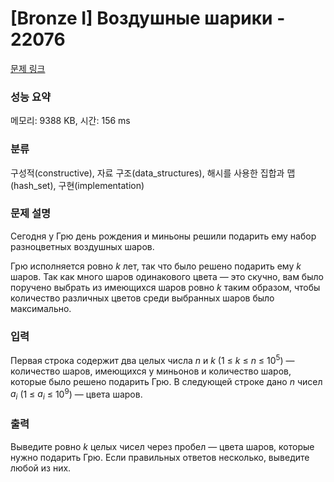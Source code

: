 # [Bronze I] Воздушные шарики - 22076 

[문제 링크](https://www.acmicpc.net/problem/22076) 

### 성능 요약

메모리: 9388 KB, 시간: 156 ms

### 분류

구성적(constructive), 자료 구조(data_structures), 해시를 사용한 집합과 맵(hash_set), 구현(implementation)

### 문제 설명

<p>Сегодня у Грю день рождения и миньоны решили подарить ему набор разноцветных воздушных шаров.</p>

<p>Грю исполняется ровно <i>k</i> лет, так что было решено подарить ему <i>k</i> шаров. Так как много шаров одинакового цвета — это скучно, вам было поручено выбрать из имеющихся шаров ровно <i>k</i> таким образом, чтобы количество различных цветов среди выбранных шаров было максимально.</p>

### 입력 

 <p>Первая строка содержит два целых числа <i>n</i> и <i>k</i> (1 ≤ <i>k</i> ≤ <i>n</i> ≤ 10<sup>5</sup>) — количество шаров, имеющихся у миньонов и количество шаров, которые было решено подарить Грю. В следующей строке дано <i>n</i> чисел <i>a<sub>i</sub></i> (1 ≤ <i>a<sub>i</sub></i> ≤ 10<sup>9</sup>) — цвета шаров.</p>

### 출력 

 <p>Выведите ровно <i>k</i> целых чисел через пробел — цвета шаров, которые нужно подарить Грю. Если правильных ответов несколько, выведите любой из них.</p>

